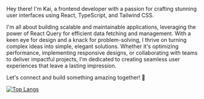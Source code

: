 <p>
 Hey there! I'm Kai, a frontend developer with a passion for crafting stunning user interfaces using React, TypeScript, and Tailwind CSS.
</p>
<p> I'm all about building scalable and maintainable applications, leveraging the power of React Query for efficient data fetching and management. With a keen eye for design and a knack for problem-solving, I thrive on turning complex ideas into simple, elegant solutions. Whether it's optimizing performance, implementing responsive designs, or collaborating with teams to deliver impactful projects, I'm dedicated to creating seamless user experiences that leave a lasting impression. </p>
<p>Let's connect and build something amazing together! 🚀</p>


[![Top Langs](https://github-readme-stats.vercel.app/api/top-langs/?username=KaiWelu)](https://github.com/anuraghazra/github-readme-stats)

<!--
**KaiWelu/KaiWelu** is a ✨ _special_ ✨ repository because its `README.md` (this file) appears on your GitHub profile.

Here are some ideas to get you started:

- 🔭 I’m currently working on ...
- 🌱 I’m currently learning ...
- 👯 I’m looking to collaborate on ...
- 🤔 I’m looking for help with ...
- 💬 Ask me about ...
- 📫 How to reach me: ...
- 😄 Pronouns: ...
- ⚡ Fun fact: ...
-->
